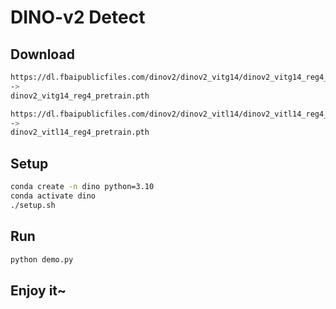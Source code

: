 # DINO-v2 Detect

## Download

```bash
https://dl.fbaipublicfiles.com/dinov2/dinov2_vitg14/dinov2_vitg14_reg4_pretrain.pth
->
dinov2_vitg14_reg4_pretrain.pth

https://dl.fbaipublicfiles.com/dinov2/dinov2_vitl14/dinov2_vitl14_reg4_pretrain.pth
->
dinov2_vitl14_reg4_pretrain.pth
```

## Setup

```bash
conda create -n dino python=3.10
conda activate dino
./setup.sh
```

## Run

```bash
python demo.py
```

## Enjoy it~
